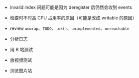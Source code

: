 * invalid index 问题可能是因为 deregister 后仍然会收到 events
* 检查时不时高 CPU 占用率的原因（可能是改成 writable 的原因）
* review `unwrap`、`TODO`、`.ok()`、`unimplemented`、`unreachable`


* 分析日志
* 用 B 站测试
* 放视频测试
* 浏览图片站
